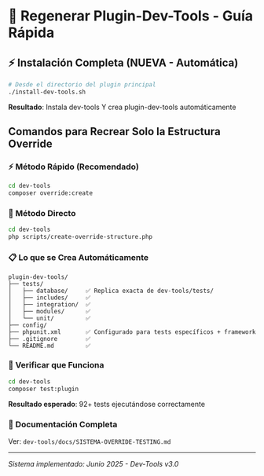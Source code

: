 # 🚀 Regenerar Plugin-Dev-Tools - Guía Rápida

## ⚡ Instalación Completa (NUEVA - Automática)
```bash
# Desde el directorio del plugin principal
./install-dev-tools.sh
```
**Resultado**: Instala dev-tools Y crea plugin-dev-tools automáticamente

## Comandos para Recrear Solo la Estructura Override

### ⚡ Método Rápido (Recomendado)
```bash
cd dev-tools
composer override:create
```

### 🔧 Método Directo
```bash
cd dev-tools
php scripts/create-override-structure.php
```

### 📋 Lo que se Crea Automáticamente

```
plugin-dev-tools/
├── tests/
│   ├── database/     ✅ Replica exacta de dev-tools/tests/
│   ├── includes/     ✅ 
│   ├── integration/  ✅
│   ├── modules/      ✅
│   └── unit/         ✅
├── config/
├── phpunit.xml       ✅ Configurado para tests específicos + framework
├── .gitignore        ✅ 
└── README.md         ✅
```

### 🧪 Verificar que Funciona
```bash
cd dev-tools
composer test:plugin
```

**Resultado esperado**: 92+ tests ejecutándose correctamente

### 📖 Documentación Completa
Ver: `dev-tools/docs/SISTEMA-OVERRIDE-TESTING.md`

---
*Sistema implementado: Junio 2025 - Dev-Tools v3.0*
